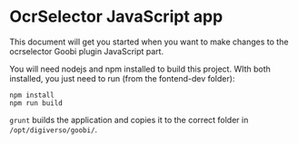 # OcrSelector JavaScript app

This document will get you started when you want to make changes to the ocrselector Goobi plugin JavaScript part.

You will need nodejs and npm installed to build this project. WIth both installed, you just need to run (from the fontend-dev folder):

```
npm install
npm run build
```

`grunt` builds the application and copies it to the correct folder in `/opt/digiverso/goobi/`.